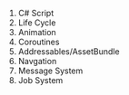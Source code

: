 1. C# Script
2. Life Cycle
3. Animation
4. Coroutines
5. Addressables/AssetBundle
6. Navgation
7. Message System
8. Job System
